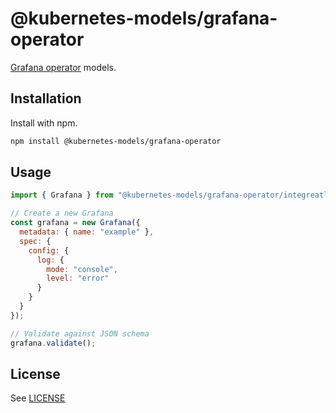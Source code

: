 # @kubernetes-models/grafana-operator

[Grafana operator](https://github.com/grafana-operator/grafana-operator) models.

## Installation

Install with npm.

```sh
npm install @kubernetes-models/grafana-operator
```

## Usage

```js
import { Grafana } from "@kubernetes-models/grafana-operator/integreatly.org/v1alpha1/Grafana";

// Create a new Grafana
const grafana = new Grafana({
  metadata: { name: "example" },
  spec: {
    config: {
      log: {
        mode: "console",
        level: "error"
      }
    }
  }
});

// Validate against JSON schema
grafana.validate();
```

## License

See [LICENSE](../../LICENSE)
